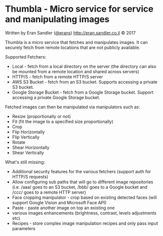 # Thumbla - Micro service for service and manipulating images

Written by Eran Sandler ([@erans](https://twitter.com/erans)) http://eran.sandler.co.il &copy; 2017

Thumbla is a micro service that fetches and manipulates images. It can securely fetch from remote locations that are not publicly available.

Supported Fetchers:
- Local - fetch from a local directory on the server (the directory can also be mounted from a remote location and shared across servers)
- HTTP/S - fetch from a remote HTTP/S server
- AWS S3 Bucket - fetch from an S3 bucket. Supports accessing a private S3 bucket.
- Google Storage Bucket - fetch from a Google Storage bucket. Support accessing a private Google Storage bucket.

Fetched images can then be manipulated via manipulators such as:
- Resize (proportionally or not)
- Fit (fit the image to a specified size proportionally)
- Crop
- Flip Horizontally
- Flip Vertically
- Rotate
- Shear Horizontally
- Shear Vertically

What's still missing:
- Additional security features for the various fetchers (support auth for HTTP/S requests)
- Allow configuring sub paths that will go to different image repositories (i.e. /aaa/ goes to an S3 bucket, /bbb/ goes to a Google bucket and /ccc/ goes to a remote HTTP server)
- Face cropping manipulator - crop based on existing detected faces (will support Google Vision and Microsoft Face API)
- Paste - paste another image on top an existing one
- various images enhancements (brightness, contrast, levels adjustments etc)
- Recipes - store complex image manipulation recipes and only pass input parameters
